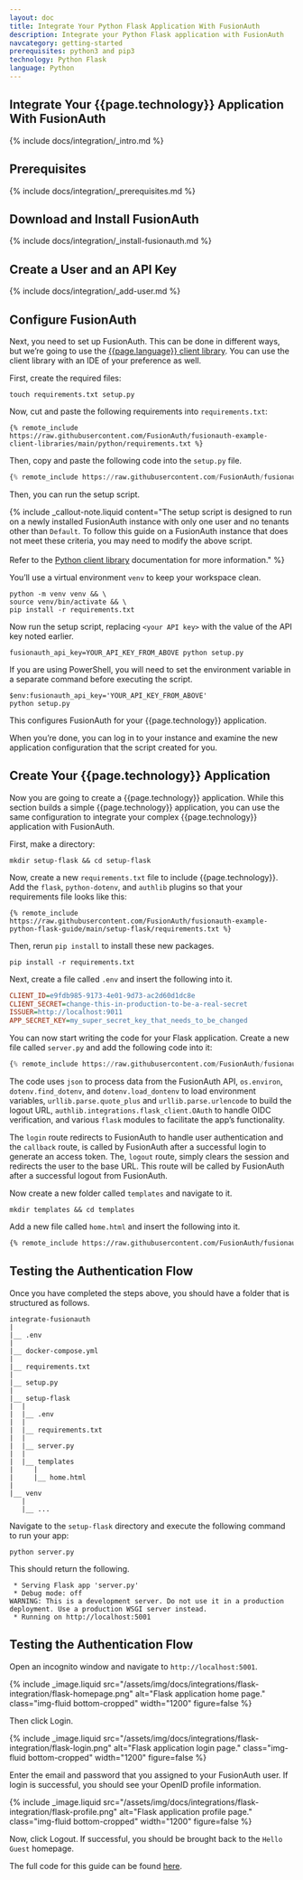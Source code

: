 ```yaml
---
layout: doc
title: Integrate Your Python Flask Application With FusionAuth
description: Integrate your Python Flask application with FusionAuth
navcategory: getting-started
prerequisites: python3 and pip3
technology: Python Flask
language: Python
---
```


## Integrate Your {{page.technology}} Application With FusionAuth

{% include docs/integration/_intro.md %}

## Prerequisites

{% include docs/integration/_prerequisites.md %}

## Download and Install FusionAuth

{% include docs/integration/_install-fusionauth.md %}

## Create a User and an API Key

{% include docs/integration/_add-user.md %}

## Configure FusionAuth

Next, you need to set up FusionAuth. This can be done in different ways, but we’re going to use the [{{page.language}} client library](/docs/v1/tech/client-libraries/python). You can use the client library with an IDE of your preference as well.

First, create the required files:

```shell
touch requirements.txt setup.py
```

Now, cut and paste the following requirements into `requirements.txt`:

```text
{% remote_include https://raw.githubusercontent.com/FusionAuth/fusionauth-example-client-libraries/main/python/requirements.txt %}
```

Then, copy and paste the following code into the `setup.py` file.

```python
{% remote_include https://raw.githubusercontent.com/FusionAuth/fusionauth-example-client-libraries/main/python/setup-flask.py %}
```

Then, you can run the setup script.

{% include _callout-note.liquid content="The setup script is designed to run on a newly installed FusionAuth instance with only one user and no tenants other than `Default`. To follow this guide on a FusionAuth instance that does not meet these criteria, you may need to modify the above script. <br><br> Refer to the [Python client library](/docs/v1/tech/client-libraries/python) documentation for more information." %}


You’ll use a virtual environment `venv` to keep your workspace clean.

```shell
python -m venv venv && \
source venv/bin/activate && \
pip install -r requirements.txt
```

Now run the setup script, replacing `<your API key>` with the value of the API key noted earlier.

```shell
fusionauth_api_key=YOUR_API_KEY_FROM_ABOVE python setup.py
```

If you are using PowerShell, you will need to set the environment variable in a separate command before executing the script.

```shell
$env:fusionauth_api_key='YOUR_API_KEY_FROM_ABOVE'
python setup.py
```

This configures FusionAuth for your {{page.technology}} application.

When you’re done, you can log in to your instance and examine the new application configuration that the script created for you.

## Create Your {{page.technology}} Application

Now you are going to create a {{page.technology}} application. While this section builds a simple {{page.technology}} application, you can use the same configuration to integrate your complex {{page.technology}} application with FusionAuth.

First, make a directory:

```shell
mkdir setup-flask && cd setup-flask
```

Now, create a new `requirements.txt` file to include {{page.technology}}. Add the `flask`, `python-dotenv`, and `authlib` plugins so that your requirements file looks like this:

```text
{% remote_include https://raw.githubusercontent.com/FusionAuth/fusionauth-example-python-flask-guide/main/setup-flask/requirements.txt %}
```

Then, rerun `pip install` to install these new packages.

```shell
pip install -r requirements.txt
```

Next, create a file called `.env` and insert the following into it.

```ini
CLIENT_ID=e9fdb985-9173-4e01-9d73-ac2d60d1dc8e
CLIENT_SECRET=change-this-in-production-to-be-a-real-secret
ISSUER=http://localhost:9011
APP_SECRET_KEY=my_super_secret_key_that_needs_to_be_changed
```

You can now start writing the code for your Flask application. Create a new file called `server.py` and add the following code into it:

```python
{% remote_include https://raw.githubusercontent.com/FusionAuth/fusionauth-example-python-flask-guide/main/setup-flask/server.py %}
```

The code uses `json` to process data from the FusionAuth API, `os.environ`, `dotenv.find_dotenv`, and `dotenv.load_dontenv` to load environment variables, `urllib.parse.quote_plus` and `urllib.parse.urlencode` to build the logout URL, `authlib.integrations.flask_client.OAuth` to handle OIDC verification, and various `flask` modules to facilitate the app’s functionality.

The `login` route redirects to FusionAuth to handle user authentication and the `callback` route, is called by FusionAuth after a successful login to generate an access token.
The, `logout` route, simply clears the session and redirects the user to the base URL. This route will be called by FusionAuth after a successful logout from FusionAuth.

Now create a new folder called `templates` and navigate to it.

```shell
mkdir templates && cd templates
```

Add a new file called `home.html` and insert the following into it.


```html
{% remote_include https://raw.githubusercontent.com/FusionAuth/fusionauth-example-python-flask-guide/main/setup-flask/templates/home.html %}
```


## Testing the Authentication Flow

Once you have completed the steps above, you should have a folder that is structured as follows.

```
integrate-fusionauth
|
|__ .env
|
|__ docker-compose.yml
|
|__ requirements.txt
|
|__ setup.py
|
|__ setup-flask
|  |
|  |__ .env
|  |
|  |__ requirements.txt
|  |
|  |__ server.py
|  |
|  |__ templates
|     |
|     |__ home.html
|
|__ venv
   |
   |__ ...
```

Navigate to the `setup-flask` directory and execute the following command to run your app:

```shell
python server.py
```

This should return the following.

```
 * Serving Flask app 'server.py'
 * Debug mode: off
WARNING: This is a development server. Do not use it in a production deployment. Use a production WSGI server instead.
 * Running on http://localhost:5001
```

## Testing the Authentication Flow

Open an incognito window and navigate to `http://localhost:5001`.

{% include _image.liquid src="/assets/img/docs/integrations/flask-integration/flask-homepage.png" alt="Flask application home page." class="img-fluid bottom-cropped" width="1200" figure=false %}


Then click <span class="uielement">Login</span>.

{% include _image.liquid src="/assets/img/docs/integrations/flask-integration/flask-login.png" alt="Flask application login page." class="img-fluid bottom-cropped" width="1200" figure=false %}

Enter the <span class="field">email</span> and <span class="field">password</span> that you assigned to your FusionAuth user. If login is successful, you should see your OpenID profile information.

{% include _image.liquid src="/assets/img/docs/integrations/flask-integration/flask-profile.png" alt="Flask application profile page." class="img-fluid bottom-cropped" width="1200" figure=false %}

Now, click <span class="uielement">Logout</span>. If successful, you should be brought back to the `Hello Guest` homepage.

The full code for this guide can be found [here](https://github.com/FusionAuth/fusionauth-example-python-flask-guide).

